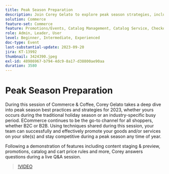 ```yaml
---
title: Peak Season Preparation
description: Join Corey Gelato to explore peak season strategies, including promotions, content staging, and price rules, with live demonstrations and expert tips to help your eCommerce site stay competitive year-round.
solution: Commerce
feature-set: Commerce
feature: Promotions/Events, Catalog Management, Catalog Service, Checkout, Best Practices, Price Rules
role: Admin, Leader, User
level: Beginner, Intermediate, Experienced
doc-type: Event
last-substantial-update: 2023-09-20
jira: KT-13992
thumbnail: 3424390.jpeg
exl-id: 48986967-b794-4dc9-8a17-d38800ae90aa
duration: 3580
---
```

# Peak Season Preparation

During this session of Commerce & Coffee, Corey Gelato takes a deep dive into peak season best practices and strategies for 2023, whether yours occurs during the traditional holiday season or an industry-specific busy period. ECommerce continues to be the go-to channel for all shoppers, whether B2C or B2B. Using techniques shared during this session, your team can successfully and effectively promote your goods and/or services on your site(s) and stay competitive during a peak season any time of year.

Following a demonstration of features including content staging & preview, promotions, catalog and cart price rules and more, Corey answers questions during a live Q&A session.

>[!VIDEO](https://video.tv.adobe.com/v/3424390/?learn=on)
